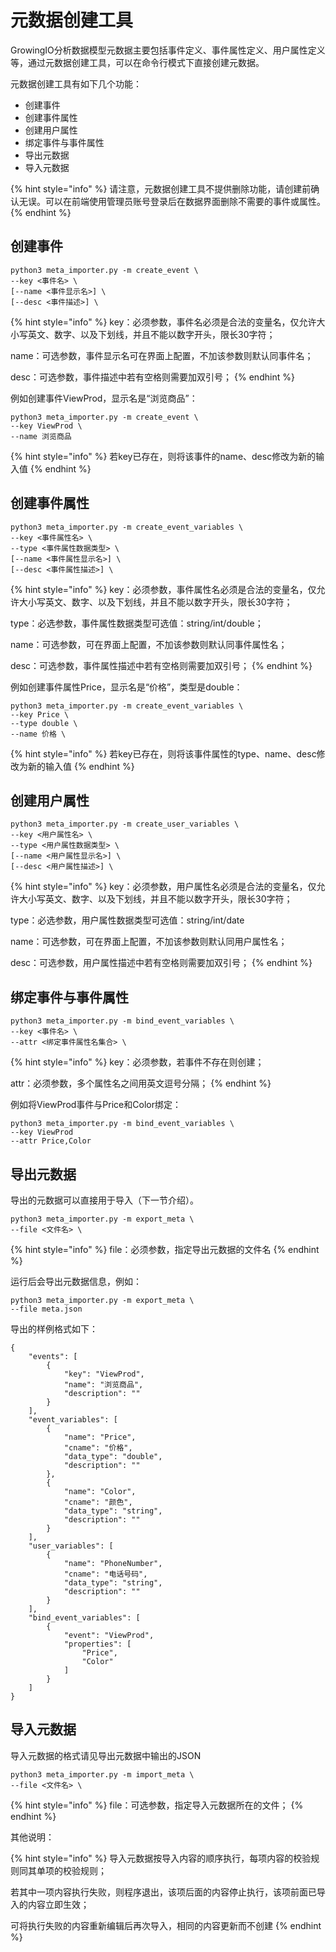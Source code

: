 # 元数据创建工具

GrowingIO分析数据模型元数据主要包括事件定义、事件属性定义、用户属性定义等，通过元数据创建工具，可以在命令行模式下直接创建元数据。

元数据创建工具有如下几个功能： 

* 创建事件
* 创建事件属性
* 创建用户属性
* 绑定事件与事件属性
* 导出元数据
* 导入元数据

{% hint style="info" %}
请注意，元数据创建工具不提供删除功能，请创建前确认无误。可以在前端使用管理员账号登录后在数据界面删除不需要的事件或属性。
{% endhint %}

## 创建事件

```text
python3 meta_importer.py -m create_event \
--key <事件名> \
[--name <事件显示名>] \
[--desc <事件描述>] \
```

{% hint style="info" %}
key：必须参数，事件名必须是合法的变量名，仅允许大小写英文、数字、以及下划线，并且不能以数字开头，限长30字符；

name：可选参数，事件显示名可在界面上配置，不加该参数则默认同事件名；

desc：可选参数，事件描述中若有空格则需要加双引号；
{% endhint %}

例如创建事件ViewProd，显示名是“浏览商品”：

```text
python3 meta_importer.py -m create_event \
--key ViewProd \
--name 浏览商品
```

{% hint style="info" %}
若key已存在，则将该事件的name、desc修改为新的输入值
{% endhint %}

## 创建事件属性

```text
python3 meta_importer.py -m create_event_variables \
--key <事件属性名> \
--type <事件属性数据类型> \
[--name <事件属性显示名>] \
[--desc <事件属性描述>] \
```

{% hint style="info" %}
key：必须参数，事件属性名必须是合法的变量名，仅允许大小写英文、数字、以及下划线，并且不能以数字开头，限长30字符；

type：必选参数，事件属性数据类型可选值：string/int/double；

name：可选参数，可在界面上配置，不加该参数则默认同事件属性名；

desc：可选参数，事件属性描述中若有空格则需要加双引号；
{% endhint %}

例如创建事件属性Price，显示名是“价格”，类型是double：

```text
python3 meta_importer.py -m create_event_variables \
--key Price \
--type double \
--name 价格 \
```

{% hint style="info" %}
若key已存在，则将该事件属性的type、name、desc修改为新的输入值
{% endhint %}

## 创建用户属性

```text
python3 meta_importer.py -m create_user_variables \
--key <用户属性名> \
--type <用户属性数据类型> \
[--name <用户属性显示名>] \
[--desc <用户属性描述>] \
```

{% hint style="info" %}
key：必须参数，用户属性名必须是合法的变量名，仅允许大小写英文、数字、以及下划线，并且不能以数字开头，限长30字符；

type：必选参数，用户属性数据类型可选值：string/int/date

name：可选参数，可在界面上配置，不加该参数则默认同用户属性名；

desc：可选参数，用户属性描述中若有空格则需要加双引号；
{% endhint %}

## 绑定事件与事件属性

```text
python3 meta_importer.py -m bind_event_variables \
--key <事件名> \
--attr <绑定事件属性名集合> \
```

{% hint style="info" %}
key：必须参数，若事件不存在则创建；

attr：必须参数，多个属性名之间用英文逗号分隔；
{% endhint %}

例如将ViewProd事件与Price和Color绑定：

```text
python3 meta_importer.py -m bind_event_variables \
--key ViewProd
--attr Price,Color
```

## 导出元数据

导出的元数据可以直接用于导入（下一节介绍）。

```text
python3 meta_importer.py -m export_meta \
--file <文件名> \
```

{% hint style="info" %}
file：必须参数，指定导出元数据的文件名
{% endhint %}

运行后会导出元数据信息，例如：

```text
python3 meta_importer.py -m export_meta \
--file meta.json
```

导出的样例格式如下：

```text
{
    "events": [
        {
            "key": "ViewProd", 
            "name": "浏览商品", 
            "description": ""
        }
    ], 
    "event_variables": [
        {
            "name": "Price", 
            "cname": "价格", 
            "data_type": "double", 
            "description": ""
        }, 
        {
            "name": "Color", 
            "cname": "颜色", 
            "data_type": "string", 
            "description": ""
        }
    ], 
    "user_variables": [
        {
            "name": "PhoneNumber", 
            "cname": "电话号码", 
            "data_type": "string", 
            "description": ""
        }
    ], 
    "bind_event_variables": [
        {
            "event": "ViewProd", 
            "properties": [
                "Price", 
                "Color"
            ]
        }
    ]
}
```

## 导入元数据

导入元数据的格式请见导出元数据中输出的JSON

```text
python3 meta_importer.py -m import_meta \
--file <文件名> \
```

{% hint style="info" %}
file：可选参数，指定导入元数据所在的文件；
{% endhint %}

其他说明：

{% hint style="info" %}
导入元数据按导入内容的顺序执行，每项内容的校验规则同其单项的校验规则；

若其中一项内容执行失败，则程序退出，该项后面的内容停止执行，该项前面已导入的内容立即生效；

可将执行失败的内容重新编辑后再次导入，相同的内容更新而不创建
{% endhint %}



